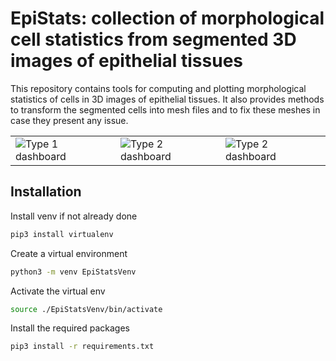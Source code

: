 # EpiStats: collection of morphological cell statistics from segmented 3D images of epithelial tissues

This repository contains tools for computing and plotting morphological statistics of cells in 3D images of epithelial tissues. It also provides methods to transform the segmented cells into mesh files and to fix these meshes in case they present any issue.

<table>
  <tr>
    <td><img src="./results/screening_dashboard_type_1.jpg" alt="Type 1 dashboard"></td>
    <td><img src="./results/screening_dashboard_type_2.jpg" alt="Type 2 dashboard"></td>
    <td><img src="./results/screening_dashboard_type_2.jpg" alt="Type 2 dashboard"></td>
  </tr>
</table>

## Installation
Install venv if not already done
```bash
pip3 install virtualenv
```

Create a virtual environment
```bash
python3 -m venv EpiStatsVenv
```

Activate the virtual env
```bash
source ./EpiStatsVenv/bin/activate
```

Install the required packages
```bash
pip3 install -r requirements.txt
```

